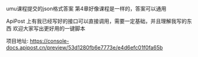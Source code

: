 umu课程提交的json格式答案
第4章好像课程是一样的，答案可以通用

ApiPost 上有我已经写好的接口可以直接调用，需要一定基础，并且理解我写的东西
欢迎大家写出更好用的一键脚本

项目地址: https://console-docs.apipost.cn/preview/53d1280fb6e7773e/e4d6efc01f0fa65b